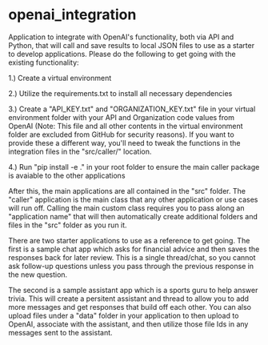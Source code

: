 # openai_integration
Application to integrate with OpenAI's functionality, both via API and Python, that will call and save results to local JSON files to use as a starter to develop applications.  Please do the following to get going with the existing functionality:

1.) Create a virtual environment

2.) Utilize the requirements.txt to install all necessary dependencies

3.) Create a "API_KEY.txt" and "ORGANIZATION_KEY.txt" file in your virtual environment folder with your API and Organization code  values from OpenAI (Note: This file and all other contents in the virtual environment folder are excluded from GitHub for security reasons).  If you want to provide these a different way, you'll need to tweak the functions in the integration files in the "src/caller/" location.

4.) Run "pip install -e ." in your root folder to ensure the main caller package is avaiable to the other applications

After this, the main applications are all contained in the "src" folder.  The "caller" application is the main class that any other application or use cases will run off.  Calling the main custom class requires you to pass along an "application name" that will then automatically create additional folders and files in the "src" folder as you run it.

There are two starter applications to use as a reference to get going.  The first is a sample chat app which asks for financial advice and then saves the responses back for later review.  This is a single thread/chat, so you cannot ask follow-up questions unless you pass through the previous response in the new question.

The second is a sample assistant app which is a sports guru to help answer trivia.  This will create a persitent assistant and thread to allow you to add more messages and get responses that build off each other.  You can also upload files under a "data" folder in your application to then upload to OpenAI, associate with the assistant, and then utilize those file Ids in any messages sent to the assistant.

